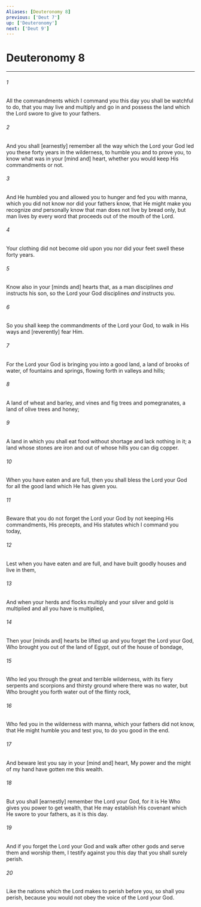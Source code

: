 ```yaml
---
Aliases: [Deuteronomy 8]
previous: ['Deut 7']
up: ['Deuteronomy']
next: ['Deut 9']
---
```

# Deuteronomy 8

***














###### 1 






All the commandments which I command you this day you shall be watchful to do, that you may live and multiply and go in and possess the land which the Lord swore to give to your fathers. 













###### 2 






And you shall [earnestly] remember all the way which the Lord your God led you these forty years in the wilderness, to humble you and to prove you, to know what was in your [mind and] heart, whether you would keep His commandments or not. 













###### 3 






And He humbled you and allowed you to hunger and fed you with manna, which you did not know nor did your fathers know, that He might make you recognize _and_ personally know that man does not live by bread only, but man lives by every word that proceeds out of the mouth of the Lord. 













###### 4 






Your clothing did not become old upon you nor did your feet swell these forty years. 













###### 5 






Know also in your [minds and] hearts that, as a man disciplines _and_ instructs his son, so the Lord your God disciplines _and_ instructs you. 













###### 6 






So you shall keep the commandments of the Lord your God, to walk in His ways and [reverently] fear Him. 













###### 7 






For the Lord your God is bringing you into a good land, a land of brooks of water, of fountains and springs, flowing forth in valleys and hills; 













###### 8 






A land of wheat and barley, and vines and fig trees and pomegranates, a land of olive trees and honey; 













###### 9 






A land in which you shall eat food without shortage and lack nothing in it; a land whose stones are iron and out of whose hills you can dig copper. 













###### 10 






When you have eaten and are full, then you shall bless the Lord your God for all the good land which He has given you. 













###### 11 






Beware that you do not forget the Lord your God by not keeping His commandments, His precepts, and His statutes which I command you today, 













###### 12 






Lest when you have eaten and are full, and have built goodly houses and live in them, 













###### 13 






And when your herds and flocks multiply and your silver and gold is multiplied and all you have is multiplied, 













###### 14 






Then your [minds and] hearts be lifted up and you forget the Lord your God, Who brought you out of the land of Egypt, out of the house of bondage, 













###### 15 






Who led you through the great and terrible wilderness, with its fiery serpents and scorpions and thirsty ground where there was no water, but Who brought you forth water out of the flinty rock, 













###### 16 






Who fed you in the wilderness with manna, which your fathers did not know, that He might humble you and test you, to do you good in the end. 













###### 17 






And beware lest you say in your [mind and] heart, My power and the might of my hand have gotten me this wealth. 













###### 18 






But you shall [earnestly] remember the Lord your God, for it is He Who gives you power to get wealth, that He may establish His covenant which He swore to your fathers, as it is this day. 













###### 19 






And if you forget the Lord your God and walk after other gods and serve them and worship them, I testify against you this day that you shall surely perish. 













###### 20 






Like the nations which the Lord makes to perish before you, so shall you perish, because you would not obey the voice of the Lord your God.

